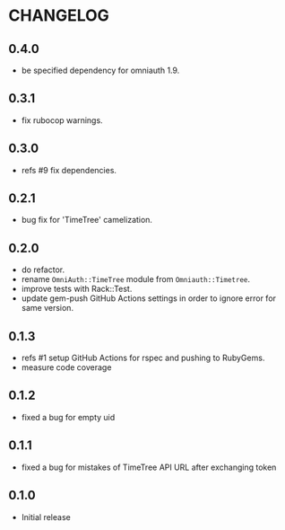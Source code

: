 # CHANGELOG

## 0.4.0

- be specified dependency for omniauth 1.9.

## 0.3.1

- fix rubocop warnings.

## 0.3.0

- refs #9 fix dependencies.

## 0.2.1

- bug fix for 'TimeTree' camelization.

## 0.2.0

- do refactor.
- rename `OmniAuth::TimeTree` module from `Omniauth::Timetree`.
- improve tests with Rack::Test.
- update gem-push GitHub Actions settings in order to ignore error for same version.

## 0.1.3

- refs #1 setup GitHub Actions for rspec and pushing to RubyGems.
- measure code coverage

## 0.1.2

- fixed a bug for empty uid

## 0.1.1

- fixed a bug for mistakes of TimeTree API URL after exchanging token

## 0.1.0

- Initial release
